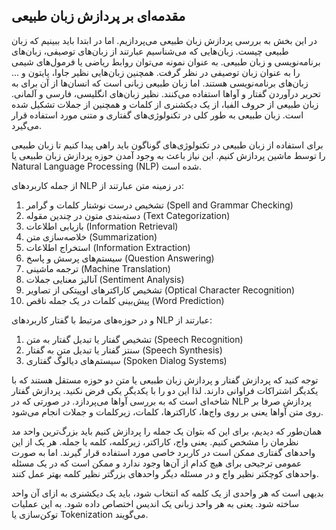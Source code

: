 ## مقدمه‌ای بر پردازش زبان طبیعی

در این بخش به بررسی پردازش زبان طبیعی می‌پردازیم. اما در ابتدا باید ببینیم که زبان طبیعی چیست. زبان‌هایی که می‌شناسیم عبارتند از زبان‌های توصیفی، زبان‌های برنامه‌نویسی و زبان طبیعی. به عنوان نمونه می‌توان روابط ریاضی یا فرمول‌های شیمی را به عنوان زبان توصیفی در نظر گرفت. همچنین زبان‌هایی نظیر جاوا، پایتون و ... زبان‌های برنامه‌نویسی هستند. اما زبان طبیعی زبانی است که انسان‌ها از آن برای به تحریر درآوردن گفتار و آواها استفاده می‌کنند. نظیر زبان‌های انگلیسی، فارسی و آلمانی.  زبان طبیعی از حروف الفبا، از یک دیکشنری از کلمات و همچنین از جملات تشکیل شده است. زبان طبیعی به طور کلی در تکنولوژی‌های گفتاری و متنی مورد استفاده قرار می‌گیرد. 

برای استفاده از زبان طبیعی در تکنولوژی‌های گوناگون باید راهی پیدا کنیم تا زبان طبیعی را توسط ماشین پردازش کنیم. این نیاز باعث به وجود آمدن حوزه پردازش زبان طبیعی یا Natural Language Processing (NLP) شده است.

از جمله کاربردهای NLP در زمینه متن عبارتند از:

1. تشخیص درست نوشتار کلمات و گرامر (Spell and Grammar Checking)
2.  دسته‌بندی متون در چندین مقوله (Text Categorization)
3. بازیابی اطلاعات (Information Retrieval)
4. خلاصه‌سازی متن (Summarization)
5. استخراج اطلاعات (Information Extraction)
6. سیستم‌های پرسش و پاسخ (Question Answering)
7. ترجمه ماشینی (Machine Translation)
8. آنالیز معنایی جملات (Sentiment Analysis)
9. تشخیص کاراکترهای اوپیتکی از تصاویر (Optical Character Recognition)
10. پیش‌بینی کلمات در یک جمله ناقص (Word Prediction)

و در حوزه‌های مرتبط با گفتار کاربردهای NLP عبارتند از:

1. تشخیص گفتار یا تبدیل گفتار به متن (Speech Recognition)
2. سنتز گفتار یا تبدیل متن به گفتار (Speech Synthesis)
3. سیستم‌های دیالوگ گفتاری (Spoken Dialog Systems)



توجه کنید که پردازش گفتار و پردازش زبان طبیعی یا متن دو حوزه مستقل هستند که با یکدیگر اشتراکات فراوانی دارند. لذا این دو را با یکدیگر یکی فرض نکنید. پردازش گفتار شاخه‌ای است که به بررسی آواها می‌پردازد. در صورتی که در NLP پردازش صرفا بر روی متن آواها یعنی بر روی واج‌ها، کاراکترها، کلمات، زیرکلمات و جملات انجام می‌شود.

همان‌طور که دیدیم، برای این که بتوان یک جمله را پردازش کنیم باید بزرگ‌ترین واحد مد نظرمان را مشخص کنیم. یعنی واج، کاراکتر، زیرکلمه، کلمه یا جمله. هر یک از این واحدهای گفتاری ممکن است در کاربرد خاصی مورد استفاده قرار گیرند. اما به صورت عمومی ترجیحی برای هیچ کدام از آن‌ها وجود ندارد و ممکن است که در یک مسئله واحدهای کوچکتر نظیر واج و در مسئله دیگر واحدهای بزرگتر نظیر کلمه بهتر عمل کنند.

بدیهی است که هر واحدی از یک کلمه که انتخاب شود، باید یک دیکشنری به ازای آن واحد ساخته شود. یعنی به هر واحد زبانی یک اندیس اختصاص داده شود. به این عملیات توکن‌سازی یا Tokenization می‌گویند.

